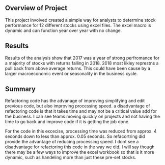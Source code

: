 ## Overview of Project
This project involved created a simple way for analysts to determine stock performance for 12 different stocks using excel files.  The excel macro is dynamic and can function year over year with no change.


## Results
Results of the analysis show that 2017 was a year of strong perfromance for a majority of stocks with returns falling in 2018.  2018 most likley represtns a pull back from above average returns.  This could have been cause by a larger macroeconomic event or seasonality in the business cycle. 


## Summary
Refactoring code has the advanage of improving simplifying and edit previous code, but also improving processing speed.  a disadvantage of refactoring code is that it takes time and may not be a critical value add for the business.  I can see teams moving quickly on projects and not having the time to go back and improve code if it is getting the job done. 

For the code in this excecise, processing time was reduced from approx. 4 seconds down to less than approx. 0.05 seconds.  So refacortring did provide the advantage of reducing processing speed.  I dont see a disadvantage for refactoring this code in the way we did.  I will say though there may be a few ways to improve the excel workbook so that is it more dynamic, such as handeling more than just these pre-set stocks.